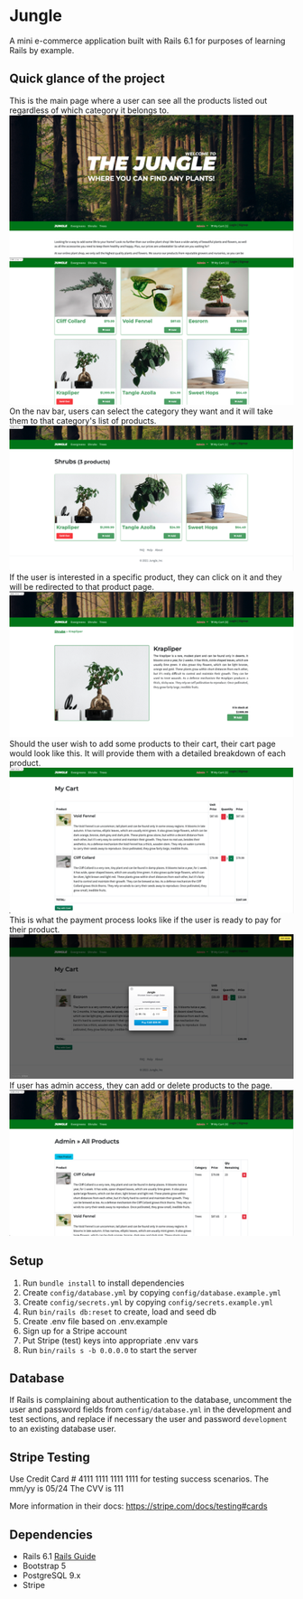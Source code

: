 # Jungle

A mini e-commerce application built with Rails 6.1 for purposes of learning Rails by example.

## Quick glance of the project

This is the main page where a user can see all the products listed out regardless of which category it belongs to.
!["Screenshot of main page 1"](https://github.com/dinasauur/jungle-rails/blob/master/docs/home-page-1.png?raw=true)
!["Screenshot of main page 2"](https://github.com/dinasauur/jungle-rails/blob/master/docs/home-page-2.png?raw=true)
On the nav bar, users can select the category they want and it will take them to that category's list of products.
!["Screenshot of category page"](https://github.com/dinasauur/jungle-rails/blob/master/docs/category-page.png?raw=true)
If the user is interested in a specific product, they can click on it and they will be redirected to that product page.
!["Screenshot of product(:id) page"](https://github.com/dinasauur/jungle-rails/blob/master/docs/show-page.png?raw=true)
Should the user wish to add some products to their cart, their cart page would look like this. It will provide them with a detailed breakdown of each product.
!["Screenshot of confirmation message to delete"](https://github.com/dinasauur/jungle-rails/blob/master/docs/cart-page.png?raw=true)
This is what the payment process looks like if the user is ready to pay for their product.
!["Screenshot of confirmation message to delete"](https://github.com/dinasauur/jungle-rails/blob/master/docs/pay-card-page.png?raw=true)
If user has admin access, they can add or delete products to the page.
!["Screenshot of error messages"](https://github.com/dinasauur/jungle-rails/blob/master/docs/admin-product-page.png?raw=true)

## Setup

1. Run `bundle install` to install dependencies
2. Create `config/database.yml` by copying `config/database.example.yml`
3. Create `config/secrets.yml` by copying `config/secrets.example.yml`
4. Run `bin/rails db:reset` to create, load and seed db
5. Create .env file based on .env.example
6. Sign up for a Stripe account
7. Put Stripe (test) keys into appropriate .env vars
8. Run `bin/rails s -b 0.0.0.0` to start the server

## Database

If Rails is complaining about authentication to the database, uncomment the user and password fields from `config/database.yml` in the development and test sections, and replace if necessary the user and password `development` to an existing database user.

## Stripe Testing

Use Credit Card # 4111 1111 1111 1111 for testing success scenarios.
The mm/yy is 05/24
The CVV is 111

More information in their docs: <https://stripe.com/docs/testing#cards>

## Dependencies

- Rails 6.1 [Rails Guide](http://guides.rubyonrails.org/v6.1/)
- Bootstrap 5
- PostgreSQL 9.x
- Stripe

## 